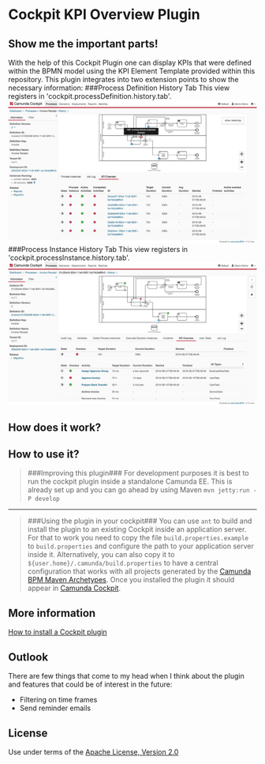 # Cockpit KPI Overview Plugin

## Show me the important parts!
With the help of this Cockpit Plugin one can display KPIs that were defined within the BPMN model using the KPI Element Template provided within this repository. 
This plugin integrates into two extension points to show the necessary information:
###Process Definition History Tab
This view registers in 'cockpit.processDefinition.history.tab'.
![Screenshot](screenshot-processdefinition.png)
###Process Instance History Tab
This view registers in 'cockpit.processInstance.history.tab'.
![Screenshot](screenshot-processinstance.png)


## How does it work?

## How to use it?
> ###Improving this plugin###
For development purposes it is best to run the cockpit plugin inside a standalone Camunda EE.
This is already set up and you can go ahead by using Maven `mvn jetty:run -P develop`

----------

> ###Using the plugin in your cockpit###
You can use `ant` to build and install the plugin to an existing Cockpit inside an application server.
For that to work you need to copy the file `build.properties.example` to `build.properties`
and configure the path to your application server inside it.
Alternatively, you can also copy it to `${user.home}/.camunda/build.properties`
to have a central configuration that works with all projects generated by the
[Camunda BPM Maven Archetypes](http://docs.camunda.org/latest/guides/user-guide/#process-applications-maven-project-templates-archetypes).
Once you installed the plugin it should appear in
[Camunda Cockpit](http://docs.camunda.org/latest/guides/user-guide/#cockpit).

## More information
[How to install a Cockpit plugin](http://docs.camunda.org/latest/real-life/how-to/#cockpit-how-to-develop-a-cockpit-plugin-integration-into-cockpit)

## Outlook
There are few things that come to my head when I think about the plugin and features that could be of interest in the future:
- Filtering on time frames
- Send reminder emails

## License
Use under terms of the [Apache License, Version 2.0](http://www.apache.org/licenses/LICENSE-2.0)